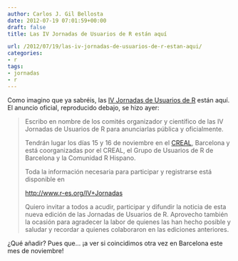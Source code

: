 ```yaml
---
author: Carlos J. Gil Bellosta
date: 2012-07-19 07:01:59+00:00
draft: false
title: Las IV Jornadas de Usuarios de R están aquí

url: /2012/07/19/las-iv-jornadas-de-usuarios-de-r-estan-aqui/
categories:
- r
tags:
- jornadas
- r
---
```


Como imagino que ya sabréis, las [IV Jornadas de Usuarios de R](http://r-es.org/IV+Jornadas) están aquí. El anuncio oficial, reproducido debajo, se hizo ayer:



<blockquote>Escribo en nombre de los comités organizador y científico de las IV
Jornadas de Usuarios de R para anunciarlas pública y oficialmente.

Tendrán lugar los días 15 y 16 de noviembre en el [CREAL](http://www.creal.cat/), Barcelona y está coorganizadas por el CREAL, el Grupo de Usuarios de R de Barcelona y la Comunidad R Hispano.

Toda la información necesaria para participar y registrarse está disponible en

http://www.r-es.org/IV+Jornadas

Quiero invitar a todos a acudir, participar y difundir la noticia de
esta nueva edición de las Jornadas de Usuarios de R. Aprovecho también
la ocasión para agradecer la labor de quienes las han hecho posible y
saludar y recordar a quienes colaboraron en las ediciones anteriores.</blockquote>



¿Qué añadir? Pues que... ¡a ver si coincidimos otra vez en Barcelona este mes de noviembre!

